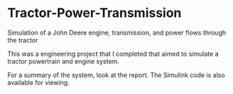 # Tractor-Power-Transmission
Simulation of a John Deere engine, transmission, and power flows through the tractor

This was a engineering project that I completed that aimed to simulate a tractor powertrain and engine system.

For a summary of the system, look at the report. The Simulink code is also available for viewing.
